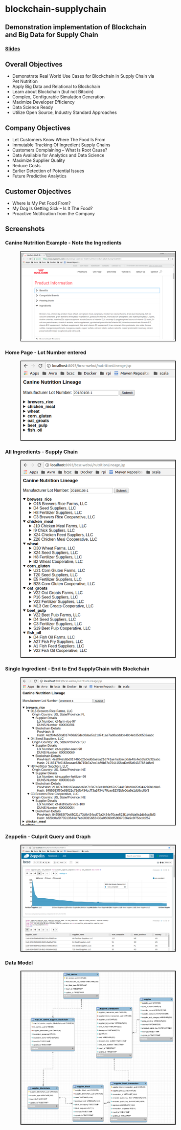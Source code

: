 # blockchain-supplychain
## Demonstration implementation of Blockchain and Big Data for Supply Chain

### [Slides](https://github.com/petezybrick/blockchain-supplychain/blob/develop/src/site/markdown/bcsc.pptx)

## Overall Objectives
- Demonstrate Real World Use Cases for Blockchain in Supply Chain via Pet Nutrition
- Apply Big Data and Relational to Blockchain 
- Learn about Blockchain (but not Bitcoin)
- Complex, Configurable Simulation Generation
- Maximize Developer Efficiency
- Data Science Ready
- Utilize Open Source, Industry Standard Approaches

## Company Objectives
- Let Customers Know Where The Food Is From
- Immutable Tracking Of Ingredient Supply Chains
- Customers Complaining – What Is Root Cause?
- Data Available for Analytics and Data Science
- Maximize Supplier Quality
- Reduce Costs
- Earlier Detection of Potential Issues
- Future Predictive Analytics

## Customer Objectives
- Where Is My Pet Food From?
- My Dog Is Getting Sick – Is It The Food?
- Proactive Notification from the Company

## Screenshots
### Canine Nutrition Example - Note the Ingredients
<img src="./src/site/markdown/images/ingredients.png" border=2 style="margin-left:50px"/>

### Home Page - Lot Number entered
<img src="./src/site/markdown/images/enter_lot_number.png" border=2 style="margin-left:50px"/>

### All Ingredients - Supply Chain
<img src="./src/site/markdown/images/all_ingredients.png" border=2 style="margin-left:50px"/>

### Single Ingredient - End to End SupplyChain with Blockchain
<img src="./src/site/markdown/images/single_ingredient_e2e.png" border=2 style="margin-left:50px"/>

### Zeppelin - Culprit Query and Graph
<img src="./src/site/markdown/images/zeppelin_culprit.png" border=2 style="margin-left:50px"/>

### Data Model
<img src="./src/site/markdown/images/data_model.png" border=2 style="margin-left:50px"/>

